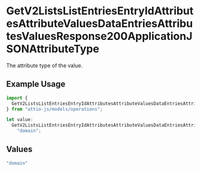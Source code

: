 # GetV2ListsListEntriesEntryIdAttributesAttributeValuesDataEntriesAttributesValuesResponse200ApplicationJSONAttributeType

The attribute type of the value.

## Example Usage

```typescript
import {
  GetV2ListsListEntriesEntryIdAttributesAttributeValuesDataEntriesAttributesValuesResponse200ApplicationJSONAttributeType,
} from "attio-js/models/operations";

let value:
  GetV2ListsListEntriesEntryIdAttributesAttributeValuesDataEntriesAttributesValuesResponse200ApplicationJSONAttributeType =
    "domain";
```

## Values

```typescript
"domain"
```